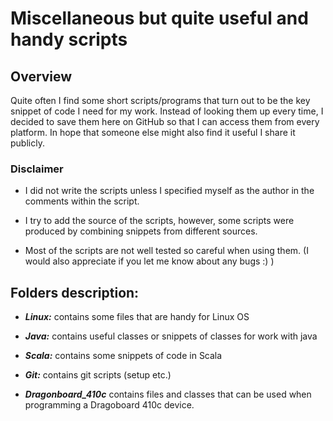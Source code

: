 # Miscellaneous but quite useful and handy scripts



## Overview

Quite often I find some short scripts/programs that turn out to be the key snippet of code I need for my work. 
Instead of looking them up every time, I decided to save them here on GitHub so that I can access them from every platform.
In hope that someone else might also find it useful I share it publicly.


### Disclaimer

- I did not write the scripts unless I specified myself as the author in the comments within the script.

- I try to add the source of the scripts, however, some scripts were produced by combining snippets from different sources.

- Most of the scripts are not well tested so careful when using them. (I would also appreciate if you let me know about any bugs :) )



## Folders description:

- <i><b>Linux:</b></i> contains some files that are handy for Linux OS

- <i><b>Java:</b></i> contains useful classes or snippets of classes for work with java

- <i><b>Scala:</b></i> contains some snippets of code in Scala

- <i><b>Git:</b></i> contains git scripts (setup etc.)

- <i><b>Dragonboard_410c</b></i> contains files and classes that can be used when programming a Dragoboard 410c device.
